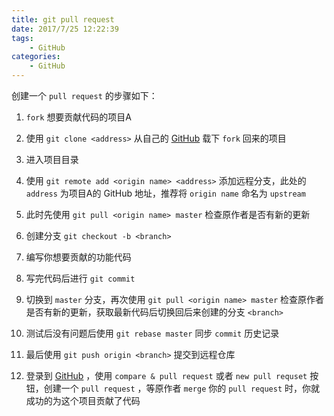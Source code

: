```yaml
---
title: git pull request
date: 2017/7/25 12:22:39
tags: 
	- GitHub
categories: 
	- GitHub
---
```


创建一个 `pull request` 的步骤如下：

<!-- more -->

1. `fork` 想要贡献代码的项目A

2. 使用 `git clone <address>` 从自己的 [GitHub](https://github.com) 载下 `fork` 回来的项目

3. 进入项目目录

4. 使用 `git remote add <origin name> <address>` 添加远程分支，此处的 `address` 为项目A的 GitHub 地址，推荐将 `origin name` 命名为 `upstream`

5. 此时先使用 `git pull <origin name> master` 检查原作者是否有新的更新

6. 创建分支 `git checkout -b <branch>`

7. 编写你想要贡献的功能代码

8. 写完代码后进行 `git commit`

9. 切换到 `master` 分支，再次使用 `git pull <origin name> master` 检查原作者是否有新的更新，获取最新代码后切换回后来创建的分支 `<branch>`

10. 测试后没有问题后使用 `git rebase master` 同步 `commit` 历史记录

11. 最后使用 `git push origin <branch>` 提交到远程仓库

12. 登录到 [GitHub](https://github.com) ，使用 `compare & pull request` 或者 `new pull requset` 按钮，创建一个 `pull request` ，等原作者 `merge` 你的 `pull request` 时，你就成功的为这个项目贡献了代码